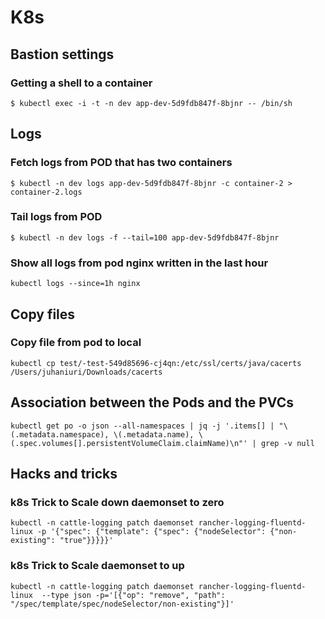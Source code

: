 # K8s

## Bastion settings




### Getting a shell to a container 

```
$ kubectl exec -i -t -n dev app-dev-5d9fdb847f-8bjnr -- /bin/sh
```

## Logs

### Fetch logs from POD that has two containers

```
$ kubectl -n dev logs app-dev-5d9fdb847f-8bjnr -c container-2 > container-2.logs
```

### Tail logs from POD

```
$ kubectl -n dev logs -f --tail=100 app-dev-5d9fdb847f-8bjnr
```

### Show all logs from pod nginx written in the last hour

```
kubectl logs --since=1h nginx
```

## Copy files

### Copy file from pod to local
```
kubectl cp test/-test-549d85696-cj4qn:/etc/ssl/certs/java/cacerts /Users/juhaniuri/Downloads/cacerts
```


## Association between the Pods and the PVCs
```
kubectl get po -o json --all-namespaces | jq -j '.items[] | "\(.metadata.namespace), \(.metadata.name), \(.spec.volumes[].persistentVolumeClaim.claimName)\n"' | grep -v null
```


## Hacks and tricks

### k8s Trick to Scale down daemonset to zero
```
kubectl -n cattle-logging patch daemonset rancher-logging-fluentd-linux -p '{"spec": {"template": {"spec": {"nodeSelector": {"non-existing": "true"}}}}}'
```

### k8s Trick to Scale daemonset to up

```
kubectl -n cattle-logging patch daemonset rancher-logging-fluentd-linux  --type json -p='[{"op": "remove", "path": "/spec/template/spec/nodeSelector/non-existing"}]'
```
